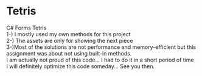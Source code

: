 # Tetris
C# Forms Tetris  
1-) I mostly used my own methods for this project  
2-) The assets are only for showing the next piece  
3-)Most of the solutions are not performance and memory-efficient but this assignment was about not using built-in methods.  
I am actually not proud of this code... I had to do it in a short period of time  
I will definitely optimize this code someday... See you then.
